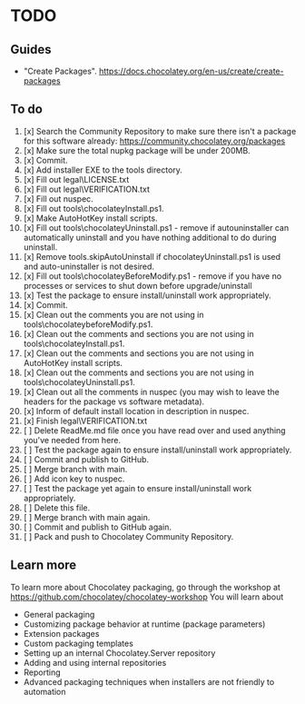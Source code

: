 ﻿# TODO

## Guides

- "Create Packages". <https://docs.chocolatey.org/en-us/create/create-packages>

## To do

1. [x] Search the Community Repository to make sure there isn't a package for this software already: <https://community.chocolatey.org/packages>
2. [x] Make sure the total nupkg package will be under 200MB.
3. [x] Commit.
4. [x] Add installer EXE to the tools directory.
5. [x] Fill out legal\LICENSE.txt
6. [x] Fill out legal\VERIFICATION.txt
7. [x] Fill out nuspec.
8. [x] Fill out tools\chocolateyInstall.ps1.
9. [x] Make AutoHotKey install scripts.
9. [x] Fill out tools\chocolateyUninstall.ps1 - remove if autouninstaller can automatically uninstall and you have nothing additional to do during uninstall.
10. [x] Remove tools\.skipAutoUninstall if chocolateyUninstall.ps1 is used and auto-uninstaller is not desired.
11. [x] Fill out tools\chocolateyBeforeModify.ps1 - remove if you have no processes or services to shut down before upgrade/uninstall
12. [x] Test the package to ensure install/uninstall work appropriately.
13. [x] Commit.
14. [x] Clean out the comments you are not using in tools\chocolateybeforeModify.ps1.
15. [x] Clean out the comments and sections you are not using in tools\chocolateyInstall.ps1.
19. [x] Clean out the comments and sections you are not using in AutoHotKey install scripts.
16. [x] Clean out the comments and sections you are not using in tools\chocolateyUninstall.ps1.
17. [x] Clean out all the comments in nuspec (you may wish to leave the headers for the package vs software metadata).
18. [x] Inform of default install location in description in nuspec.
19. [x] Finish legal\VERIFICATION.txt
20. [ ] Delete ReadMe.md file once you have read over and used anything you've needed from here.
21. [ ] Test the package again to ensure install/uninstall work appropriately.
22. [ ] Commit and publish to GitHub.
23. [ ] Merge branch with main.
24. [ ] Add icon key to nuspec.
25. [ ] Test the package yet again to ensure install/uninstall work appropriately.
26. [ ] Delete this file.
27. [ ] Merge branch with main again.
28. [ ] Commit and publish to GitHub again.
29. [ ] Pack and push to Chocolatey Community Repository.

## Learn more

To learn more about Chocolatey packaging, go through the workshop at <https://github.com/chocolatey/chocolatey-workshop>
You will learn about

- General packaging
- Customizing package behavior at runtime (package parameters)
- Extension packages
- Custom packaging templates
- Setting up an internal Chocolatey.Server repository
- Adding and using internal repositories
- Reporting
- Advanced packaging techniques when installers are not friendly to automation
